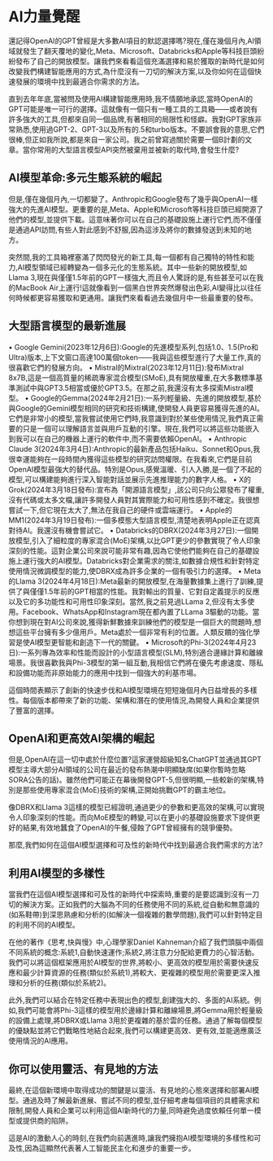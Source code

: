 # AI力量覺醒

還記得OpenAI的GPT曾經是大多數AI項目的默認選擇嗎?現在,僅在幾個月內,AI領域就發生了翻天覆地的變化,Meta、Microsoft、Databricks和Apple等科技巨頭紛紛發布了自己的開放模型。讓我們來看看這個充滿選擇和易於獲取的新時代是如何改變我們構建智能應用的方式,為什麼沒有一刀切的解決方案,以及你如何在這個快速發展的環境中找到最適合你需求的方法。

直到去年年底,當被問及使用AI構建智能應用時,我不情願地承認,當時OpenAI的GPT可能是唯一可行的選擇。這就像有一個只有一種工具的工具箱——或者說有許多強大的工具,但都來自同一個品牌,有著相同的局限性和怪癖。我對GPT家族非常熟悉,使用過GPT-2、GPT-3以及所有的.5和turbo版本。不要誤會我的意思,它們很棒,但正如我所說,都是來自一家公司。我之前曾寫過關於需要一個B計劃的文章。當你常用的大型語言模型API突然被棄用並被新的取代時,會發生什麼?

## AI模型革命:多元生態系統的崛起

但是,僅在幾個月內,一切都變了。Anthropic和Google發布了幾乎與OpenAI一樣強大的先進AI模型。更重要的是,Meta、Apple和Microsoft等科技巨頭已經開源了他們的模型,並提供下載。這意味著你可以在自己的基礎設施上運行它們,而不僅僅是通過API訪問,有些人對此感到不舒服,因為這涉及將你的數據發送到未知的地方。

突然間,我的工具箱裡塞滿了閃閃發光的新工具,每一個都有自己獨特的特性和能力,AI模型領域已經轉變為一個多元化的生態系統。其中一些新的開放模型,如Llama 3,現在與僅僅1.5年前的GPT一樣強大,而且令人驚訝的是,有些甚至可以在我的MacBook Air上運行!這就像看到一個黑白世界突然爆發出色彩,AI變得比以往任何時候都更容易獲取和更通用。讓我們來看看過去幾個月中一些最重要的發布。

## 大型語言模型的最新進展

• Google Gemini(2023年12月6日):Google的先進模型系列,包括1.0、1.5(Pro和Ultra)版本,上下文窗口高達100萬個token——我與這些模型進行了大量工作,真的很喜歡它們的發展方向。
• Mistral的Mixtral(2023年12月11日):發布Mixtral 8x7B,這是一個高質量的稀疏專家混合模型(SMoE),具有開放權重,在大多數標準基準測試中與GPT3.5相當或優於GPT3.5。在那之前,我還沒有太多探索Mistral模型。
• Google的Gemma(2024年2月21日):一系列輕量級、先進的開放模型,基於與Google的Gemini模型相同的研究和技術構建,使開發人員更容易獲得先進的AI。它們是非常小的模型,當我嘗試使用它們時,我意識到對於某些使用情況,我們真正需要的只是一個可以理解語言並與用戶互動的引擎。現在,我們可以將這些功能嵌入到我可以在自己的機器上運行的軟件中,而不需要依賴OpenAI。
• Anthropic Claude 3(2024年3月4日):Anthropic的最新產品包括Haiku、Sonnet和Opus,我很幸運能夠在一段時間內獲得這些模型的研究訪問權限。在我看來,它們是目前OpenAI模型最強大的替代品。特別是Opus,感覺溫暖、引人入勝,是一個了不起的模型,可以構建能夠進行深入智能對話並展示先進推理能力的數字人格。
• X的Grok(2024年3月18日發布):宣布為「開源語言模型」,該公司只向公眾發布了權重,沒有代碼或太多文檔,讓許多開發人員對其實際能力和可用性感到不確定。我很想嘗試一下,但它現在太大了,無法在我自己的硬件或雲端運行。
• Apple的MM1(2024年3月19日發布):一個多模態大型語言模型,清楚地表明Apple正在認真對待AI。我還沒有機會嘗試它。
• Databricks的DBRX(2024年3月27日):一個開放模型,引入了細粒度的專家混合(MoE)架構,以比GPT更少的參數實現了令人印象深刻的性能。這對企業公司來說可能非常有趣,因為它使他們能夠在自己的基礎設施上運行強大的AI模型。Databricks對企業需求的關注,如數據合規性和針對特定使用情況微調模型的能力,使DBRX成為許多企業的一個有吸引力的選擇。
• Meta的Llama 3(2024年4月18日):Meta最新的開放模型,在海量數據集上進行了訓練,提供了與僅僅1.5年前的GPT相當的性能。我對輸出的質量、它對自定義提示的反應以及它的多功能性和可用性印象深刻。當然,我之前見過LLama 2,但沒有太多使用。Facebook、WhatsApp和Instagram現在都內置了LLama 3驅動的功能。當你想到現在對AI公司來說,獲得新鮮數據來訓練他們的模型是一個巨大的問題時,想想這些平台擁有多少億用戶。Meta處於一個非常有利的位置。人類反饋的強化學習是使AI模型更智能和創造下一代的關鍵。
• Microsoft的Phi-3(2024年4月23日):一系列專為效率和性能而設計的小型語言模型(SLM),特別適合邊緣計算和離線場景。我很喜歡我與Phi-3模型的第一組互動,我相信它們將在優先考慮速度、隱私和設備功能而非原始能力的應用中找到一個強大的利基市場。

這個時間表顯示了創新的快速步伐和AI模型環境在短短幾個月內日益增長的多樣性。每個版本都帶來了新的功能、架構和潛在的使用情況,為開發人員和企業提供了豐富的選擇。

## OpenAI和更高效AI架構的崛起

但是,OpenAI在這一切中處於什麼位置?這家運營超級知名ChatGPT並通過其GPT模型主導大部分AI領域的公司在最近的發布熱潮中明顯缺席(如果你暫時忽略SORA公告的話)。雖然他們可能正在幕後開發GPT-5,但很明顯,一些較新的架構,特別是那些使用專家混合(MoE)技術的架構,正開始挑戰GPT的霸主地位。

像DBRX和Llama 3這樣的模型已經證明,通過更少的參數和更高效的架構,可以實現令人印象深刻的性能。而向MoE模型的轉變,可以在更小的基礎設施要求下提供更好的結果,有效地蠶食了OpenAI的午餐,侵蝕了GPT曾經擁有的競爭優勢。

那麼,我們如何在這個AI模型選擇和可及性的新時代中找到最適合我們需求的方法?

## 利用AI模型的多樣性

當我們在這個AI模型選擇和可及性的新時代中探索時,重要的是要認識到沒有一刀切的解決方案。正如我們的大腦為不同的任務使用不同的系統,從自動和無意識的(如系鞋帶)到深思熟慮和分析的(如解決一個複雜的數學問題),我們可以針對特定目的利用不同的AI模型。

在他的著作《思考,快與慢》中,心理學家Daniel Kahneman介紹了我們頭腦中兩個不同系統的概念:系統1,自動快速運作;系統2,將注意力分配給更費力的心智活動。我們可以將這個框架應用於AI模型的世界,將較小、更高效的模型用於需要快速反應和最少計算資源的任務(類似於系統1),將較大、更複雜的模型用於需要更深入推理和分析的任務(類似於系統2)。

此外,我們可以結合在特定任務中表現出色的模型,創建強大的、多面的AI系統。例如,我們可能會將Phi-3這樣的模型用於邊緣計算和離線場景,將Gemma用於輕量級的設備上處理,將DBRX或Llama 3用於更複雜的基於雲的任務。通過了解每個模型的優缺點並將它們戰略性地結合起來,我們可以構建更高效、更有效,並能適應廣泛使用情況的AI應用。

## 你可以使用靈活、有見地的方法

最終,在這個新環境中取得成功的關鍵是以靈活、有見地的心態來選擇和部署AI模型。通過及時了解最新進展、嘗試不同的模型,並仔細考慮每個項目的具體需求和限制,開發人員和企業可以利用這個AI新時代的力量,同時避免過度依賴任何單一模型或提供商的陷阱。

這是AI的激動人心的時刻,在我們向前邁進時,讓我們擁抱AI模型環境的多樣性和可及性,因為這顯然代表著人工智能民主化和進步的重要一步。